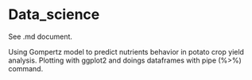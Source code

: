 # Data_science

See .md document.
 
Using Gompertz model to predict nutrients behavior in potato crop yield analysis. Plotting with ggplot2 and doings dataframes with pipe (%>%) command.
